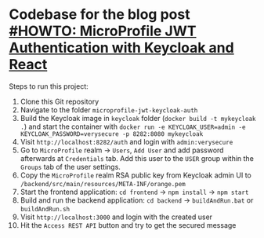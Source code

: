 # Codebase for the blog post [#HOWTO: MicroProfile JWT Authentication with Keycloak and React](https://rieckpil.de/howto-microprofile-jwt-authentication-with-keycloak-and-react/)

Steps to run this project:

1. Clone this Git repository
2. Navigate to the folder `microprofile-jwt-keycloak-auth`
3. Build the Keycloak image in `keycloak` folder (`docker build -t mykeycloak .`) and start the container with `docker run -e KEYCLOAK_USER=admin -e KEYCLOAK_PASSWORD=verysecure -p 8282:8080 mykeycloak`
4. Visit `http://localhost:8282/auth` and login with `admin:verysecure`
5. Go to `MicroProfile` realm -> `Users`, `Add User` and add password afterwards at `Credentials` tab. Add this user to the `USER` group within the `Groups` tab of the user settings.
6. Copy the `MicroProfile` realm RSA public key from Keycloak admin UI to `/backend/src/main/resources/META-INF/orange.pem`
7. Start the frontend application: `cd frontend` -> `npm install` -> `npm start`
8. Build and run the backend application: `cd backend` -> `buildAndRun.bat` or `buildAndRun.sh`
9. Visit `http://localhost:3000` and login with the created user
10. Hit the `Access REST API` button and try to get the secured message